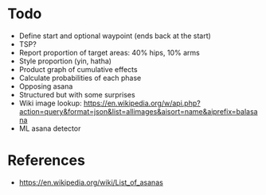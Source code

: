 # Todo
- Define start and optional waypoint (ends back at the start)
- TSP?
- Report proportion of target areas: 40% hips, 10% arms
- Style proportion (yin, hatha)
- Product graph of cumulative effects
- Calculate probabilities of each phase
- Opposing asana
- Structured but with some surprises
- Wiki image lookup: https://en.wikipedia.org/w/api.php?action=query&format=json&list=allimages&aisort=name&aiprefix=balasana
- ML asana detector

# References
- https://en.wikipedia.org/wiki/List_of_asanas
